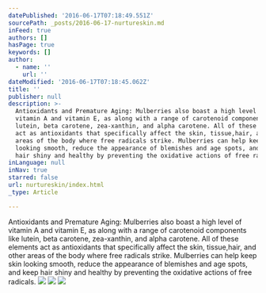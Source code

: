```yaml
---
datePublished: '2016-06-17T07:18:49.551Z'
sourcePath: _posts/2016-06-17-nurtureskin.md
inFeed: true
authors: []
hasPage: true
keywords: []
author:
  - name: ''
    url: ''
dateModified: '2016-06-17T07:18:45.062Z'
title: ''
publisher: null
description: >-
  Antioxidants and Premature Aging: Mulberries also boast a high level of
  vitamin A and vitamin E, as along with a range of carotenoid components like
  lutein, beta carotene, zea-xanthin, and alpha carotene. All of these elements
  act as antioxidants that specifically affect the skin, tissue,hair, and other
  areas of the body where free radicals strike. Mulberries can help keep skin
  looking smooth, reduce the appearance of blemishes and age spots, and keep
  hair shiny and healthy by preventing the oxidative actions of free radicals.
inLanguage: null
inNav: true
starred: false
url: nurtureskin/index.html
_type: Article

---
```

Antioxidants and Premature Aging: Mulberries also boast a high level of vitamin A and vitamin E, as along with a range of carotenoid components like lutein, beta carotene, zea-xanthin, and alpha carotene. All of these elements act as antioxidants that specifically affect the skin, tissue,hair, and other areas of the body where free radicals strike. Mulberries can help keep skin looking smooth, reduce the appearance of blemishes and age spots, and keep hair shiny and healthy by preventing the oxidative actions of free radicals.
![](https://the-grid-user-content.s3-us-west-2.amazonaws.com/6f117122-992f-41ab-b317-2db364d661e7.png)
![](https://the-grid-user-content.s3-us-west-2.amazonaws.com/5c9df018-6906-469d-9905-3cf0e15a0492.png)
![ ](https://the-grid-user-content.s3-us-west-2.amazonaws.com/981740d4-1008-4ecc-9801-df9ed3281703.png)
